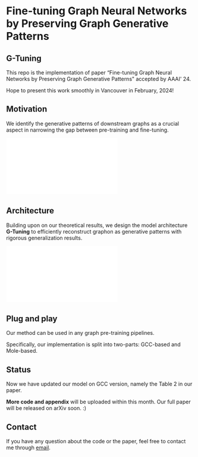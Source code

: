 # Fine-tuning Graph Neural Networks by Preserving Graph Generative Patterns
## G-Tuning
This repo is the implementation of paper “Fine-tuning Graph Neural Networks by Preserving Graph Generative Patterns" accepted by AAAI' 24.

Hope to present this work smoothly in Vancouver in February, 2024!

## Motivation
We identify the generative patterns of downstream graphs as a crucial aspect in narrowing the gap between pre-training and fine-tuning.

![IntroFig](./figs/intro_all_modified.pdf)

## Architecture
Building upon on our theoretical results, we design the model architecture **G-Tuning** to efficiently reconstruct graphon as generative patterns with rigorous generalization results.

![ModelFig](./figs/model.pdf)

## Plug and play
Our method can be used in any graph pre-training pipelines.

Specifically, our implementation is split into two-parts: GCC-based and Mole-based.

## Status
Now we have updated our model on GCC version, namely the Table 2 in our paper. 

**More code and appendix** will be uploaded within this month. Our full paper will be released on arXiv soon. :)

## Contact
If you have any question about the code or the paper, feel free to contact me through [email](mailto:yifeisun@zju.edu.cn).

